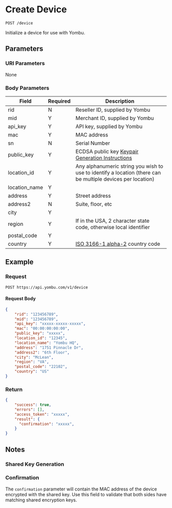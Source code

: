 # Create Device

    POST /device
    
Initialize a device for use with Yombu.


## Parameters
### URI Parameters
None
### Body Parameters
Field | Required | Description
--- | --- | ---
rid | N | Reseller ID, supplied by Yombu
mid | Y | Merchant ID, supplied by Yombu
api_key | Y | API key, supplied by Yombu 
mac | Y | MAC address 
sn | N | Serial Number
public_key | Y | ECDSA public key [Keypair Generation Instructions](/device/ecdsa.md)
location_id | Y | Any alphanumeric string you wish to use to identify a location (there can be multiple devices per location)
location_name | Y |
address | Y | Street address
address2 | N | Suite, floor, etc
city | Y | 
region | Y | If in the USA, 2 character state code, otherwise local identifier
postal_code | Y | 
country | Y | [ISO 3166-1 alpha-2](https://en.wikipedia.org/wiki/ISO_3166-1_alpha-2#Officially_assigned_code_elements) country code

## Example
### Request

    POST https://api.yombu.com/v1/device
#### Request Body
```json 
{
    "rid": "123456789",
    "mid": "123456789",
    "api_key": "xxxxx-xxxxx-xxxxx",
    "mac": "00:00:00:00:00",
    "public_key": "xxxxx",
    "location_id": "12345",
    "location_name": "Yombu HQ",
    "address": "1751 Pinnacle Dr",
    "address2": "6th Floor",
    "city": "McLean",
    "region": "VA",
    "postal_code": "22102",
    "country": "US"
}
```
### Return
``` json
{
    "success": true,
    "errors": [],
    "access_token": "xxxxx",
    "result": {
      "confirmation": "xxxxx",
    }
}
```
## Notes
### Shared Key Generation

### Confirmation
The `confirmation` parameter will contain the MAC address of the device encrypted with the shared key. Use this field to validate that both sides have matching shared encryption keys.
